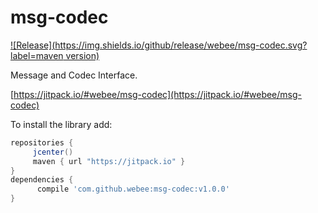 # msg-codec

[![Release](https://img.shields.io/github/release/webee/msg-codec.svg?label=maven version)](https://jitpack.io/#webee/msg-codec)


Message and Codec Interface.

[https://jitpack.io/#webee/msg-codec](https://jitpack.io/#webee/msg-codec)

To install the library add:

   ```gradle
   repositories {
        jcenter()
        maven { url "https://jitpack.io" }
   }
   dependencies {
         compile 'com.github.webee:msg-codec:v1.0.0'
   }
   ```